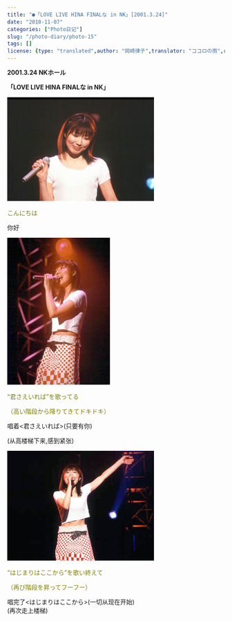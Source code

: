 ```yaml
---
title: "●「LOVE LIVE HINA FINALな in NK」[2001.3.24]"
date: "2010-11-07"
categories: ["Photo日记"]
slug: "/photo-diary/photo-15"
tags: []
license: {type: "translated",author: "岡崎律子",translator: "ココロの雨",reproduced-url: "http://love.life.coocan.jp/photo/photo15.html",reproduced-website: "岡崎律子Book"}
---
```


**2001.3.24 NKホール**  

  
**「LOVE LIVE HINA FINALな in NK」**  

  
[![](./images/hina-1.jpg "hina-1")](./images/hina-1.jpg)  

  
<span style="color: #808000;">こんにちは</span>  

  
你好  

  
[![](./images/hina-2.jpg "hina-2")](./images/hina-2.jpg)  

  
<span style="color: #808000;">“君さえいれば”を歌ってる</span>  

  
<span style="color: #808000;">（高い階段から降りてきてドキドキ）</span>  

  
唱着<君さえいれば>(只要有你)  

  
(从高楼梯下来,感到紧张)  

  
[![](./images/hina-3.jpg "hina-3")](./images/hina-3.jpg)  

  
<span style="color: #808000;">“はじまりはここから”を歌い終えて</span>  

  
<span style="color: #808000;">（再び階段を昇ってフーフー）</span>  

  
唱完了<はじまりはここから>(一切从现在开始)  
(再次走上楼梯)
